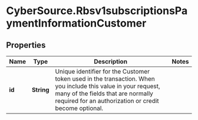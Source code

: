 # CyberSource.Rbsv1subscriptionsPaymentInformationCustomer

## Properties
Name | Type | Description | Notes
------------ | ------------- | ------------- | -------------
**id** | **String** | Unique identifier for the Customer token used in the transaction. When you include this value in your request, many of the fields that are normally required for an authorization or credit become optional.  | 



